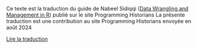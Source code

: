 Ce texte est la traduction du guide de Nabeel Sidiqqi ([Data Wrangling and Management in R](https://programminghistorian.org/en/lessons/data_wrangling_and_management_in_R)) publié sur le site Programming Historians
La présente traduction est une contribution au site Programming Historians envoyée en août 2024

[Lire la traduction](https://damienbelveze.github.io/Gestion-et-manipulation-des-donnees-avec-R/course.html)
